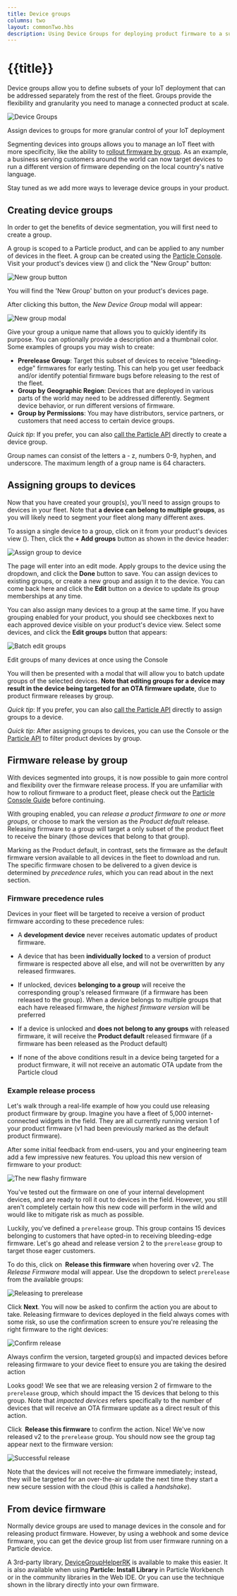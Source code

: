 ```yaml
---
title: Device groups
columns: two
layout: commonTwo.hbs
description: Using Device Groups for deploying product firmware to a subset of the Particle devices in your product
---
```


# {{title}}

Device groups allow you to define subsets of your IoT deployment that can
be addressed separately from the rest of the fleet. Groups provide the flexibility
and granularity you need to manage a connected product at scale.

![Device
Groups](/assets/images/device-groups/device-groups-overview.jpg)
<p class="caption">Assign devices to groups for more granular control of
your IoT deployment</p>

Segmenting devices into groups allows you to manage an IoT fleet with
more specificity,
like the ability to [rollout firmware by group](#firmware-release-by-group). As an example,
a business serving customers around the world can now target devices to run a different
version of firmware depending on the local country's native language.

Stay tuned as we add more ways to leverage device groups in your product.

## Creating device groups

In order to get the benefits of device segmentation, you will first need
to create a group.

A group is scoped to a Particle product, and can be applied to any number of devices in the
fleet. A group can be created using the
<a href="https://console.particle.io"
target="_blank">Particle Console</a>. Visit your product's devices view
(<i class="im-devices-icon"></i>) and click the "New Group" button:

![New group button](/assets/images/device-groups/new-group-btn.png)

<p class="caption">You will find the 'New Group' button on your
product's devices page.</p>

After clicking this button, the _New Device Group_ modal will appear:

![New group modal](/assets/images/device-groups/new-device-group.png)

Give your group a unique name that allows you to quickly identify its
purpose. You can optionally provide a description and a thumbnail color.
Some examples of groups you may wish to create:

- **Prerelease Group**: Target this subset of devices to receive
"bleeding-edge" firmwares for early testing. This can help you get user
feedback and/or identify potential firmware bugs before releasing to the rest of the fleet.
- **Group by Geographic Region**: Devices that are deployed in various
parts of the world may need to be addressed differently. Segment device
behavior, or run different versions of firmware.
- **Group by Permissions**: You may have distributors, service partners,
or customers that need access to certain device groups.

_Quick tip_: If you prefer, you can also [call the Particle
API](/reference/cloud-apis/api/#create-device-group) directly to create a device
group.

Group names can consist of the letters a - z, numbers 0-9, hyphen, and underscore. The maximum
length of a group name is 64 characters.

## Assigning groups to devices

Now that you have created your group(s), you'll need to assign groups
to devices in your fleet. Note that **a device can belong to multiple
groups**, as you will likely need to segment your fleet
along many different axes.

To assign a single device to a group, click on it from your product's
devices view (<i class="im-devices-icon"></i>). Then, click the **+ Add
groups** button as shown in the device header:

<img class="full-width" alt="Assign group to device" src="/assets/images/device-groups/assign-group-to-device.png"/>

The page will enter into an edit mode. Apply groups to the device
using the dropdown, and click the **Done** button to save. You can
assign devices to existing groups, or create a new group and assign it
to the device. You can come back here and click the **Edit** button on a
device to update its group memberships at any time.

You can also assign many devices to a group at the same time. If you
have grouping enabled for your product, you should see checkboxes next
to each approved device visible on your product's device view. Select
some devices, and click the **Edit groups** button that appears:

<img class="full-width" alt="Batch edit groups"
src="/assets/images/device-groups/batch-edit-groups.png"/>
<p class="caption">Edit groups of many devices at once
using the Console</p>

You will then be presented with a modal that will allow you to batch
update groups of the selected devices. **Note that editing groups for a
device may result in the device being targeted for an OTA firmware
update**, due to product firmware releases by group.

_Quick tip_: If you prefer, you can also [call the Particle API](/reference/cloud-apis/api/#batch-assign-groups-to-devices) directly to assign groups to a device.

_Quick tip_: After assigning groups to devices, you can use the Console
or the [Particle API](/reference/cloud-apis/api/#list-devices-in-a-product) to filter product devices by group.

## Firmware release by group

With devices segmented into groups, it is now possible to gain more
control and flexibility over the firmware release process. If you are
unfamiliar with how to rollout firmware to a product fleet, please check
out the [Particle Console
Guide](/getting-started/console/console/#rollout-firmware) before
continuing.

With grouping enabled, you can *release a product firmware to one or
more groups*,
or choose to mark the version as the *Product default* release.
Releasing firmware to a group will target a only subset of the product
fleet to receive the binary (those devices that belong to that group).

Marking as the Product default, in
contrast, sets the firmware as the default firmware version
available to all devices in the fleet to download and run.
The specific firmware chosen to be delivered to a
given device is determined by *precedence rules*, which you can read about in
the next section.

### Firmware precedence rules

Devices in your fleet will be targeted to
receive a version of product firmware according to these precedence
rules:

- A **development device** never receives automatic updates of product
firmware.

- A device that has been **individually locked** to a version of product
firmware is respected above all else, and will not be overwritten by any
released firmwares.

- If unlocked, devices **belonging to a group** will receive the
corresponding group's released firmware (if a firmware has been released
to the group). When a device belongs to multiple groups that each have
released firmware, the _highest firmware version_ will be preferred

- If a device is unlocked and **does not belong to any groups** with
released firmware, it will receive the **Product default** released
firmware (if a firmware has been released as the Product default)

- If none of the above conditions result in a device being targeted for
a product firmware, it will not receive an automatic OTA update from the
Particle cloud

### Example release process

Let's walk through a real-life example of how you could use
releasing product firmware by group. Imagine you have a fleet of 5,000
internet-connected widgets in the field. They are all currently running
version 1 of your product firmware (v1 had been previously marked as the
default product firmware).

After some initial feedback from end-users, you and your engineering
team add a few impressive new features. You upload this new version of
firmware to your product:

<img class="full-width" alt="The new flashy firmware" src="/assets/images/device-groups/release-firmware-1.png"/>

You've tested out the firmware on one of your internal development
devices, and are ready to roll it out to devices in the field. However,
you still aren't completely certain how this new code will perform in
the wild and would like to mitigate risk as much as possible.

Luckily, you've defined a `prerelease` group. This group contains 15
devices belonging to customers that have opted-in to receiving
bleeding-edge firmware. Let's go ahead and release version 2 to the
`prerelease` group to target those eager customers.

To do this, click on **<i class="ion-star"></i>&nbsp;Release this firmware** when hovering over v2.
The *Release Firmware* modal will appear. Use the dropdown to select
`prerelease` from the available groups:

![Releasing to prerelease](/assets/images/device-groups/release-firmware-2.png)

Click **Next**. You will now be asked to confirm the action you are about
to take. Releasing firmware to devices deployed in the field always comes with
some risk, so use the confirmation screen to ensure you're releasing the
right firmware to the right devices:

![Confirm release](/assets/images/device-groups/release-firmware-3.png)
<p class="caption">Always confirm the version, targeted group(s) and impacted
devices before releasing firmware to your
device fleet to ensure you are taking the desired action</p>

Looks good! We see that we are releasing version 2 of firmware to the
`prerelease` group, which should impact the 15 devices that belong to
this group. Note that *impacted devices* refers specifically to the
number of devices that will receive an OTA firmware update as a direct
result of this action.

Click **<i class="ion-star"></i>&nbsp;Release this firmware** to confirm
the action. Nice! We've now released v2 to the `prerelease` group. You
should now see the group tag appear next to the firmware version:

<img class="full-width" alt="Successful release"
src="/assets/images/device-groups/release-firmware-4.png"/>

Note that the devices will not receive the firmware immediately;
instead, they will be targeted for an over-the-air update the next time
they start a new secure session with the cloud (this is called a
*handshake*).

## From device firmware

Normally device groups are used to manage devices in the console and for releasing product firmware. However, by using a webhook and some device firmware, you can get the device group list from user firmware running on a Particle device.

A 3rd-party library, [DeviceGroupHelperRK](https://github.com/rickkas7/DeviceGroupHelperRK) is available to make this easier. It is also available when using **Particle: Install Library** in Particle Workbench or in the community libraries in the Web IDE. Or you can use the technique shown in the library directly into your own firmware.



